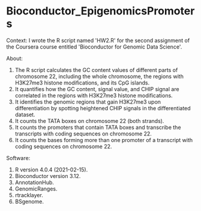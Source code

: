 # Bioconductor_EpigenomicsPromoters
Context: I wrote the R script named 'HW2.R' for the second assignment of the Coursera course entitled 'Bioconductor for Genomic Data Science'.

About:
1. The R script calculates the GC content values of different parts of chromosome 22, including the whole chromosome, the regions with H3K27me3 histone modifications, and its CpG islands.
2. It quantifies how the GC content, signal value, and CHIP signal are correlated in the regions with H3K27me3 histone modifications.
3. It identifies the genomic regions that gain H3K27me3 upon differentiation by spotting heightened CHIP signals in the differentiated dataset.
4. It counts the TATA boxes on chromosome 22 (both strands).
5. It counts the promoters that contain TATA boxes and transcribe the transcripts with coding sequences on chromosome 22.
6. It counts the bases forming more than one promoter of a transcript with coding sequences on chromosome 22.

Software:
1. R version 4.0.4 (2021-02-15).
2. Bioconductor version 3.12.
3. AnnotationHub.
4. GenomicRanges.
5. rtracklayer.
6. BSgenome.
